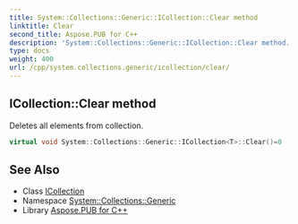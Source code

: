 ```yaml
---
title: System::Collections::Generic::ICollection::Clear method
linktitle: Clear
second_title: Aspose.PUB for C++
description: 'System::Collections::Generic::ICollection::Clear method. Deletes all elements from collection in C++.'
type: docs
weight: 400
url: /cpp/system.collections.generic/icollection/clear/
---
```

## ICollection::Clear method


Deletes all elements from collection.

```cpp
virtual void System::Collections::Generic::ICollection<T>::Clear()=0
```

## See Also

* Class [ICollection](../)
* Namespace [System::Collections::Generic](../../)
* Library [Aspose.PUB for C++](../../../)
